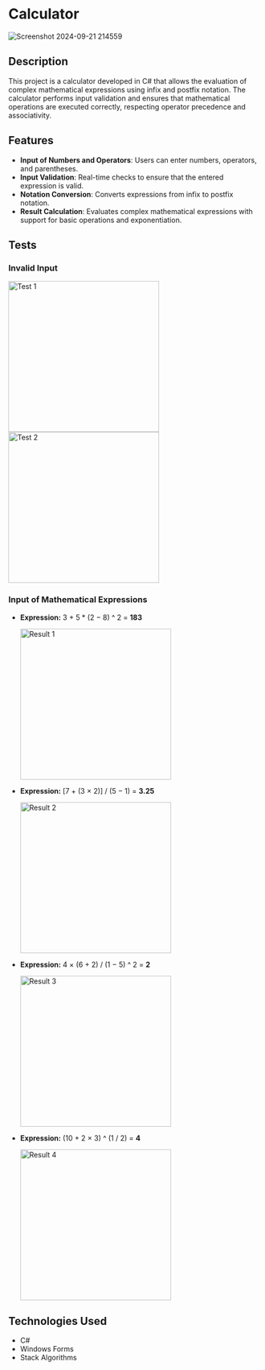 # Calculator

![Screenshot 2024-09-21 214559](https://github.com/user-attachments/assets/2b2cac91-8089-4b6a-8825-d3329ec0a054)

## Description

This project is a calculator developed in C# that allows the evaluation of complex mathematical expressions using infix and postfix notation. The calculator performs input validation and ensures that mathematical operations are executed correctly, respecting operator precedence and associativity.

## Features

- **Input of Numbers and Operators**: Users can enter numbers, operators, and parentheses.
- **Input Validation**: Real-time checks to ensure that the entered expression is valid.
- **Notation Conversion**: Converts expressions from infix to postfix notation.
- **Result Calculation**: Evaluates complex mathematical expressions with support for basic operations and exponentiation.

## Tests

### Invalid Input
<img src="https://github.com/user-attachments/assets/f2add442-4fa4-4425-a14e-e130370c0f6d" alt="Test 1" width="300" style="display:inline-block;"/>
<img src="https://github.com/user-attachments/assets/e01e032c-37a9-43cf-9c00-705a6e8f5e93" alt="Test 2" width="300" style="display:inline-block;"/>

### Input of Mathematical Expressions
- **Expression:**  3 + 5 * (2 − 8) ^ 2 = **183**
  
  <img src="https://github.com/user-attachments/assets/9d22412c-0027-46fa-a0bd-2ed420556c0b" alt="Result 1" width="300" />

- **Expression:**  [7 + (3 × 2)] / (5 − 1) = **3.25**
  
  <img src="https://github.com/user-attachments/assets/c5afcc24-0e72-4a13-8714-15c3fabc3d99" alt="Result 2" width="300" />

- **Expression:**  4 × (6 + 2) / (1 − 5) ^ 2 = **2**
  
  <img src="https://github.com/user-attachments/assets/74359e2d-af46-41b9-af5d-74cb0138d91c" alt="Result 3" width="300" />

- **Expression:**   (10 + 2 × 3) ^ (1 / 2) = **4**
  
  <img src="https://github.com/user-attachments/assets/0112ec18-5374-487d-b062-f6669e82c689" alt="Result 4" width="300" />

## Technologies Used

- C#
- Windows Forms
- Stack Algorithms
